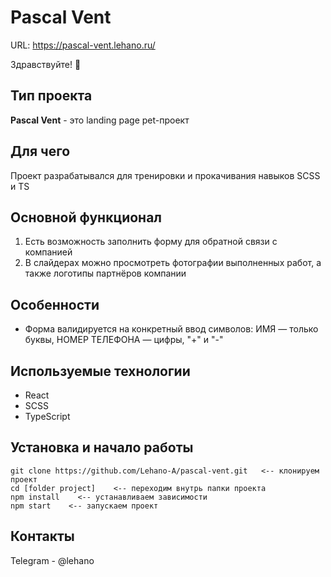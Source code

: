 # Pascal Vent

URL: https://pascal-vent.lehano.ru/

Здравствуйте! 🖖

## Тип проекта

**Pascal Vent** - это landing page pet-проект

## Для чего

Проект разрабатывался для тренировки и прокачивания навыков SCSS и TS

## Основной функционал

1. Есть возможность заполнить форму для обратной связи с компанией
2. В слайдерах можно просмотреть фотографии выполненных работ, а также логотипы партнёров компании

## Особенности

- Форма валидируется на конкретный ввод символов: ИМЯ — только буквы, НОМЕР ТЕЛЕФОНА — цифры, "+" и "-"

## Используемые технологии

- React
- SCSS
- TypeScript

## Установка и начало работы

```
git clone https://github.com/Lehano-A/pascal-vent.git   <-- клонируем проект
cd [folder project]    <-- переходим внутрь папки проекта
npm install    <-- устанавливаем зависимости
npm start    <-- запускаем проект
```

## Контакты

Telegram - @lehano
